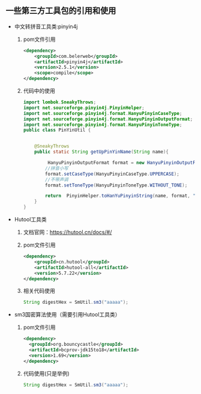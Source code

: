 ## 一些第三方工具包的引用和使用

- 中文转拼音工具类:pinyin4j

  1. pom文件引用

     ```xml
     <dependency>
         <groupId>com.belerweb</groupId>
         <artifactId>pinyin4j</artifactId>
         <version>2.5.1</version>
         <scope>compile</scope>
     </dependency>
     ```

  2. 代码中的使用

     ``` java
     import lombok.SneakyThrows;
     import net.sourceforge.pinyin4j.PinyinHelper;
     import net.sourceforge.pinyin4j.format.HanyuPinyinCaseType;
     import net.sourceforge.pinyin4j.format.HanyuPinyinOutputFormat;
     import net.sourceforge.pinyin4j.format.HanyuPinyinToneType;
     public class PinYinUtil {
     
     
         @SneakyThrows
         public static String getUpPinYinName(String name){
     
              HanyuPinyinOutputFormat format = new HanyuPinyinOutputFormat();
             //拼音小写
             format.setCaseType(HanyuPinyinCaseType.UPPERCASE);
             //不带声调
             format.setToneType(HanyuPinyinToneType.WITHOUT_TONE);
     
             return  PinyinHelper.toHanYuPinyinString(name, format, "_", false);
         }
     }
     
     ```

     

- Hutool工具类

  1. 文档官网：https://hutool.cn/docs/#/

  2. pom文件引用

     ```xml
     <dependency>
         <groupId>cn.hutool</groupId>
         <artifactId>hutool-all</artifactId>
         <version>5.7.22</version>
     </dependency>
     ```

     

  3. 相关代码使用

     ```java
     String digestHex = SmUtil.sm3("aaaaa");
     ```

- sm3国密算法使用（需要引用Hutool工具类）

  1. pom文件引用

     ```xml
     <dependency>
       <groupId>org.bouncycastle</groupId>
       <artifactId>bcprov-jdk15to18</artifactId>
       <version>1.69</version>
     </dependency>
     ```

     

  2. 代码使用(只是举例)

     ```java
     String digestHex = SmUtil.sm3("aaaaa");
     ```

     